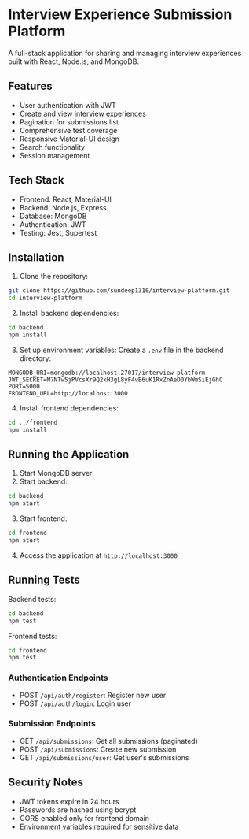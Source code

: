 # Interview Experience Submission Platform

A full-stack application for sharing and managing interview experiences built with React, Node.js, and MongoDB.

## Features

- User authentication with JWT
- Create and view interview experiences
- Pagination for submissions list
- Comprehensive test coverage
- Responsive Material-UI design
- Search functionality
- Session management

## Tech Stack

- Frontend: React, Material-UI
- Backend: Node.js, Express
- Database: MongoDB
- Authentication: JWT
- Testing: Jest, Supertest

## Installation

1. Clone the repository:
```bash
git clone https://github.com/sundeep1310/interview-platform.git
cd interview-platform
```

2. Install backend dependencies:
```bash
cd backend
npm install
```

3. Set up environment variables:
Create a `.env` file in the backend directory:
```env
MONGODB_URI=mongodb://localhost:27017/interview-platform
JWT_SECRET=M7NTw5jPVcsXr9Q2kH3gL8yF4vB6uK1RxZnAeD0YbWmSiEjGhC
PORT=5000
FRONTEND_URL=http://localhost:3000
```

4. Install frontend dependencies:
```bash
cd ../frontend
npm install
```

## Running the Application

1. Start MongoDB server
2. Start backend:
```bash
cd backend
npm start
```

3. Start frontend:
```bash
cd frontend
npm start
```

4. Access the application at `http://localhost:3000`

## Running Tests

Backend tests:
```bash
cd backend
npm test
```

Frontend tests:
```bash
cd frontend
npm test
```


### Authentication Endpoints

- POST `/api/auth/register`: Register new user
- POST `/api/auth/login`: Login user

### Submission Endpoints

- GET `/api/submissions`: Get all submissions (paginated)
- POST `/api/submissions`: Create new submission
- GET `/api/submissions/user`: Get user's submissions

## Security Notes

- JWT tokens expire in 24 hours
- Passwords are hashed using bcrypt
- CORS enabled only for frontend domain
- Environment variables required for sensitive data
